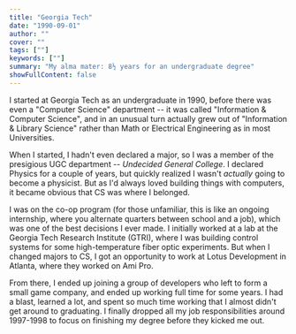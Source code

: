 ```yaml
---
title: "Georgia Tech"
date: "1990-09-01"
author: ""
cover: ""
tags: [""]
keywords: [""]
summary: "My alma mater: 8½ years for an undergraduate degree"
showFullContent: false
---
```


I started at Georgia Tech as an undergraduate in 1990, before there was even a
"Computer Science" department -- it was called "Information & Computer Science",
and in an unusual turn actually grew out of "Information & Library Science" rather
than Math or Electrical Engineering as in most Universities.

When I started, I hadn't even declared a major, so I was a member of the presigious
UGC department -- _Undecided General College_. I declared Physics for a couple of
years, but quickly realized I wasn't _actually_ going to become a physicist. But
as I'd always loved building things with computers, it became obvious that CS was
where I belonged.

I was on the co-op program (for those unfamiliar, this is like an ongoing internship,
where you alternate quarters between school and a job), which was one of the best
decisions I ever made. I initially worked at a lab at the Georgia Tech Research
Institute (GTRI), where I was building control systems for some high-temperature
fiber optic experiments. But when I changed majors to CS, I got an opportunity to
work at Lotus Development in Atlanta, where they worked on Ami Pro.

From there, I ended up joining a group of developers who left to form a small game
company, and ended up working full time for some years. I had a blast, learned a lot,
and spent so much time working that I almost didn't get around to graduating. I
finally dropped all my job responsibilities around 1997-1998 to focus on finishing
my degree before they kicked me out.
